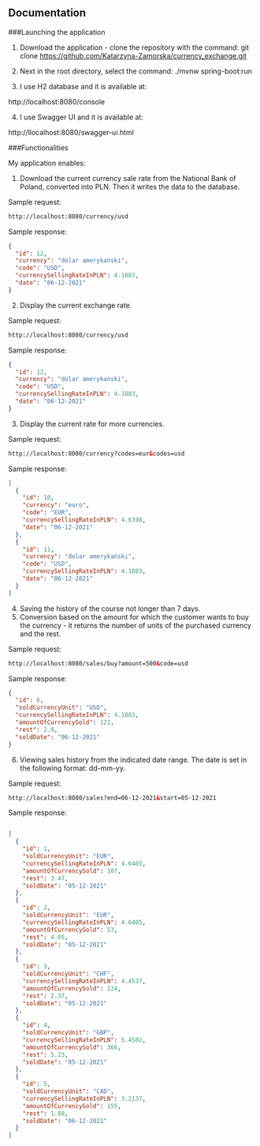 ## Documentation

###Launching the application
1. Download the application - clone the repository with the command: 
git clone https://github.com/Katarzyna-Zamorska/currency_exchange.git

2. Next in the root directory, select the command:
./mvnw spring-boot:run

3. I use H2 database and it is available at:

http://localhost:8080/console

4. I use Swagger UI and it is available at:

http://llocalhost:8080/swagger-ui.html



###Functionalities

My application enables:
1. Download the current currency sale rate from the National Bank of Poland, converted into PLN.
Then it writes the data to the database.

Sample request:

```html
http://localhost:8080/currency/usd
```

Sample response:
```json
{
  "id": 12,
  "currency": "dolar amerykański",
  "code": "USD",
  "currencySellingRateInPLN": 4.1083,
  "date": "06-12-2021"
}
```
2. Display the current exchange rate.


Sample request:

```html
http://localhost:8080/currency/usd
```

Sample response:
```json
{
  "id": 12,
  "currency": "dolar amerykański",
  "code": "USD",
  "currencySellingRateInPLN": 4.1083,
  "date": "06-12-2021"
}
```

3. Display the current rate for more currencies.

Sample request:

```html
http://localhost:8080/currency?codes=eur&codes=usd
```

Sample response:
```json
[
  {
    "id": 10,
    "currency": "euro",
    "code": "EUR",
    "currencySellingRateInPLN": 4.6398,
    "date": "06-12-2021"
  },
  {
    "id": 11,
    "currency": "dolar amerykański",
    "code": "USD",
    "currencySellingRateInPLN": 4.1083,
    "date": "06-12-2021"
  }
]
```

4. Saving the history of the course not longer than 7 days.
5. Conversion based on the amount for which the customer wants to buy the currency - it returns the number of units of the purchased currency and the rest.

Sample request:
```html
http://localhost:8080/sales/buy?amount=500&code=usd
```

Sample response:
```json
{
  "id": 6,
  "soldCurrencyUnit": "USD",
  "currencySellingRateInPLN": 4.1083,
  "amountOfCurrencySold": 121,
  "rest": 2.9,
  "soldDate": "06-12-2021"
}
```

6. Viewing sales history from the indicated date range.
   The date is set in the following format: dd-mm-yy.



Sample request:
```html
http://localhost:8080/sales?end=06-12-2021&start=05-12-2021
```

Sample response:
```json

[
  {
    "id": 1,
    "soldCurrencyUnit": "EUR",
    "currencySellingRateInPLN": 4.6405,
    "amountOfCurrencySold": 107,
    "rest": 3.47,
    "soldDate": "05-12-2021"
  },
  {
    "id": 2,
    "soldCurrencyUnit": "EUR",
    "currencySellingRateInPLN": 4.6405,
    "amountOfCurrencySold": 53,
    "rest": 4.05,
    "soldDate": "05-12-2021"
  },
  {
    "id": 3,
    "soldCurrencyUnit": "CHF",
    "currencySellingRateInPLN": 4.4537,
    "amountOfCurrencySold": 224,
    "rest": 2.37,
    "soldDate": "05-12-2021"
  },
  {
    "id": 4,
    "soldCurrencyUnit": "GBP",
    "currencySellingRateInPLN": 5.4502,
    "amountOfCurrencySold": 366,
    "rest": 5.23,
    "soldDate": "05-12-2021"
  },
  {
    "id": 5,
    "soldCurrencyUnit": "CAD",
    "currencySellingRateInPLN": 3.2137,
    "amountOfCurrencySold": 155,
    "rest": 1.88,
    "soldDate": "06-12-2021"
  }
]

```
